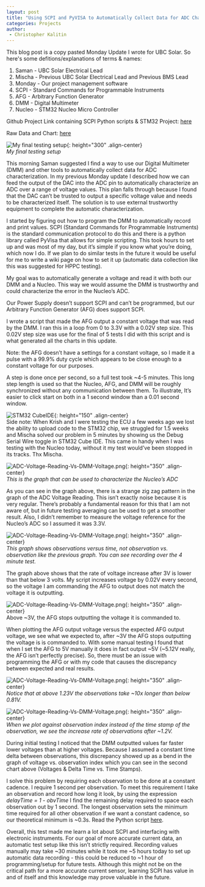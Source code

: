 ```yaml
---
layout: post
title: "Using SCPI and PyVISA to Automatically Collect Data for ADC Characterization"
categories: Projects
author:
 - Christopher Kalitin
---
```

<head>
    <meta property="og:image" content="{{site.url}}/assets/images/esp32-adc-characterization/STM32-Zoomed.jpg">
</head>

This blog post is a copy pasted Monday Update I wrote for UBC Solar. So here's some defitions/explanations of terms & names:
1. Saman - UBC Solar Electrical Lead
2. Mischa - Previous UBC Solar Electrical Lead and Previous BMS Lead
2. Monday - Our project management software
3. SCPI - Standard Commands for Programmable Instruments
4. AFG - Arbitrary Function Generator
5. DMM - Digital Multimeter
6. Nucleo - STM32 Nucleo Micro Controller

Github Project Link containing SCPI Python scripts & STM32 Project: <a href="https://github.com/CKalitin/STM32-F031K6T6/tree/master/ADC-Auto-Characterization">here</a>

Raw Data and Chart: <a href="https://docs.google.com/spreadsheets/d/11ldLaja0gl42fVCuYOzdmnMgkbBmONTC740BgDr8rv0/edit?usp=sharing">here</a>

![My final testing setup]({{site.url}}/assets/images/Testing-Setup.png){: height="300" .align-center}  
<i>My final testing setup</i>

This morning Saman suggested I find a way to use our Digital Multimeter (DMM) and other tools to automatically collect data for ADC characterization. In my previous Monday update I described how we can feed the output of the DAC into the ADC pin to automatically characterize an ADC over a range of voltage values. This plan falls through because I found that the DAC can’t be trusted to output a specific voltage value and needs to be characterized itself. The solution is to use external trustworthy equipment to complete the automatic characterization.

I started by figuring out how to program the DMM to automatically record and print values. SCPI (Standard Commands for Programmable Instruments) is the standard communication protocol to do this and there is a python library called PyVisa that allows for simple scripting. This took hours to set up and was most of my day, but it’s simple if you know what you’re doing, which now I do. If we plan to do similar tests in the future it would be useful for me to write a wiki page on how to set it up (automatic data collection like this was suggested for HPPC testing).

My goal was to automatically generate a voltage and read it with both our DMM and a Nucleo. This way we would assume the DMM is trustworthy and could characterize the error in the Nucleo’s ADC.

Our Power Supply doesn’t support SCPI and can’t be programmed, but our Arbitrary Function Generator (AFG) does support SCPI.

I wrote a script that made the AFG output a constant voltage that was read by the DMM. I ran this in a loop from 0 to 3.3V with a 0.02V step size. This 0.02V step size was use for the final of 5 tests I did with this script and is what generated all the charts in this update.

Note: the AFG doesn’t have a settings for a constant voltage, so I made it a pulse with a 99.9% duty cycle which appears to be close enough to a constant voltage for our purposes.

A step is done once per second, so a full test took ~4-5 minutes. This long step length is used so that the Nucleo, AFG, and DMM will be roughly synchronized without any communication between them. To illustrate, It’s easier to click start on both in a 1 second window than a 0.01 second window.

![STM32 CubeIDE]({{site.url}}/assets/images/STM32-CubeIDE.png){: height="150" .align-center}  
Side note: When Krish and I were testing the ECU a few weeks ago we lost the ability to upload code to the STM32 chip, we struggled for 1.5 weeks and Mischa solved our problem in 5 minutes by showing us the Debug Serial Wire toggle in STM32 Cube IDE. This came in handy when I was testing with the Nucleo today, without it my test would’ve been stopped in its tracks. Thx Mischa.

![ADC-Voltage-Reading-Vs-DMM-Voltage.png]({{site.url}}/assets/images/ADC-Voltage-Reading-Vs-DMM-Voltage.png){: height="350" .align-center}  
<i>This is the graph that can be used to characterize the Nucleo’s ADC</i>

As you can see in the graph above, there is a strange zig zag pattern in the graph of the ADC Voltage Reading. This isn’t exactly noise because it is very regular. There’s probably a fundamental reason for this that I am not aware of, but in future testing averaging can be used to get a smoother result. Also, I didn’t remember to measure the voltage reference for the Nucleo’s ADC so I assumed it was 3.3V.

![ADC-Voltage-Reading-Vs-DMM-Voltage.png]({{site.url}}/assets/images/ADC-Voltage-Reading-DMM-Voltage-Vs-Time.png){: height="350" .align-center}  
<i>This graph shows observations versus time, not observation vs. observation like the previous graph. You can see recording over the 4 minute test.</i>

The graph above shows that the rate of voltage increase after 3V is lower than that below 3 volts. My script increases voltage by 0.02V every second, so the voltage I am commanding the AFG to output does not match the voltage it is outputting.


![ADC-Voltage-Reading-Vs-DMM-Voltage.png]({{site.url}}/assets/images/DMM-Voltage-Vs-AFG-Input-Voltage.png){: height="350" .align-center}  
</i>Above ~3V, the AFG stops outputting the voltage it is commanded to.</i> 

When plotting the AFG output voltage versus the expected AFG output voltage, we see what we expected to, after ~3V the AFG stops outputting the voltage is is commanded to. With some manual testing I found that when I set the AFG to 5V manually it does in fact output ~5V (~5.12V really, the AFG isn’t perfectly precise). So, there must be an issue with programming the AFG or with my code that causes the discrepancy between expected and real results.

![ADC-Voltage-Reading-Vs-DMM-Voltage.png]({{site.url}}/assets/images/Voltage-Observation-Time-vs-Time-Since-Start.png){: height="350" .align-center}  
<i>Notice that at above 1.23V the observations take ~10x longer than below 0.81V.</i>

![ADC-Voltage-Reading-Vs-DMM-Voltage.png]({{site.url}}/assets/images/Voltages-Delta-Time-Vs-Observation-Index.png){: height="350" .align-center}  
<i>When we plot against observation index instead of the time stamp of the observation, we see the increase rate of observations after ~1.2V.</i>

During initial testing I noticed that the DMM outputted values far faster lower voltages than at higher voltages. Because I assumed a constant time delta between observations, this discrepancy showed up as a bend in the graph of voltage vs. observation index which you can see in the second chart above (Voltages & Delta Time vs. Time Stamps).

I solve this problem by requiring each observation to be done at a constant cadence. I require 1 second per observation. To meet this requirement I take an observation and record how long it look, by using the expression <i>delayTime = 1 - obvTime</i> I find the remaining delay required to space each observation out by 1 second. The longest observation sets the minimum time required for all other observation if we want a constant cadence, so our theoretical minimum is ~0.3s. Read the Python script [here](https://github.com/CKalitin/STM32-F031K6T6/blob/master/ADC-Auto-Characterization/SCPI%20Scripts/PyVisa-CharacterizationScript.py).

Overall, this test made me learn a lot about SCPI and interfacing with electronic instruments. For our goal of more accurate current data, an automatic test setup like this isn’t strictly required. Recording values manually may take ~30 minutes while it took me ~5 hours today to set up automatic data recording - this could be reduced to ~1 hour of programming/setup for future tests. Although this might not be on the critical path for a more accurate current sensor, learning SCPI has value in and of itself and this knowledge may prove valuable in the future.